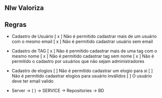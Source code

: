 ## Nlw Valoriza

## Regras

- Cadastro de Usuário 
  [ x ] Não é permitido cadastrar mais de um usuário com o mesmo email
  [ x ] Não é permitido cadastrar usuário sem email

- Cadastro de TAG
  [ x ] Não é permitido cadastrar mais de uma tag com o mesmo nome
  [ x ] Não é permitido cadastrar tag sem nome
  [ x ] Não é permitido o cadastro por usuários que não sejam administradores

- Cadastro de elogios
  [ ] Não é permitido cadastrar um elogio para si
  [ ] Não é permitido cadastrar elogios para usuário inválidos
  [ ]  O usuário deve ter email valido



- Server -> (     ) -> SERVICE -> Repositories -> BD
